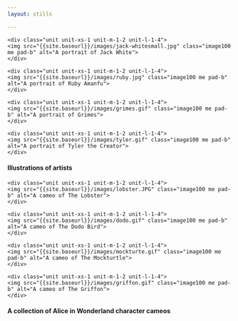 ```yaml
---
layout: stills

---
```

<title>Illustration · Braticate</title>
  <div class="grid pad-t">   
    
    <div class="unit unit-xs-1 unit-m-1-2 unit-l-1-4">
    <img src="{{site.baseurl}}/images/jack-whitesmall.jpg" class="image100 me pad-b" alt="A portrait of Jack White">
    </div>
    
    <div class="unit unit-xs-1 unit-m-1-2 unit-l-1-4">
    <img src="{{site.baseurl}}/images/ruby.jpg" class="image100 me pad-b" alt="A portrait of Ruby Amanfu">
    </div>
    
    <div class="unit unit-xs-1 unit-m-1-2 unit-l-1-4">
    <img src="{{site.baseurl}}/images/grimes.gif" class="image100 me pad-b" alt="A portrait of Grimes">
    </div>
    
    <div class="unit unit-xs-1 unit-m-1-2 unit-l-1-4">
    <img src="{{site.baseurl}}/images/tyler.gif" class="image100 me pad-b" alt="A portrait of Tyler the Creator">
    </div>
    
</div>  
  <h4>Illustrations of artists</h4>
  
  
  <div class="grid pad-t">   
    
    <div class="unit unit-xs-1 unit-m-1-2 unit-l-1-4">
    <img src="{{site.baseurl}}/images/lobster.JPG" class="image100 me pad-b" alt="A cameo of The Lobster">
    </div>
    
    <div class="unit unit-xs-1 unit-m-1-2 unit-l-1-4">
    <img src="{{site.baseurl}}/images/dodo.gif" class="image100 me pad-b" alt="A cameo of The Dodo Bird">
    </div>
    
    <div class="unit unit-xs-1 unit-m-1-2 unit-l-1-4">
    <img src="{{site.baseurl}}/images/mockturte.gif" class="image100 me pad-b" alt="A cameo of The Mockturtle">
    </div>
    
    <div class="unit unit-xs-1 unit-m-1-2 unit-l-1-4">
    <img src="{{site.baseurl}}/images/griffon.gif" class="image100 me pad-b" alt="A cameo of The Griffon">
    </div>
    
</div>  
  <h4>A collection of Alice in Wonderland character cameos</h4>

  
  
  